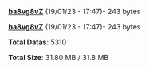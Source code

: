 [**ba8vg8vZ**](/data/ba8vg8vZ.txt) (19/01/23 - 17:47)- 243 bytes

[**ba8vg8vZ**](/data/ba8vg8vZ.txt) (19/01/23 - 17:47)- 243 bytes

**Total Datas**: 5310

**Total Size**: 31.80 MB / 31.8 MB